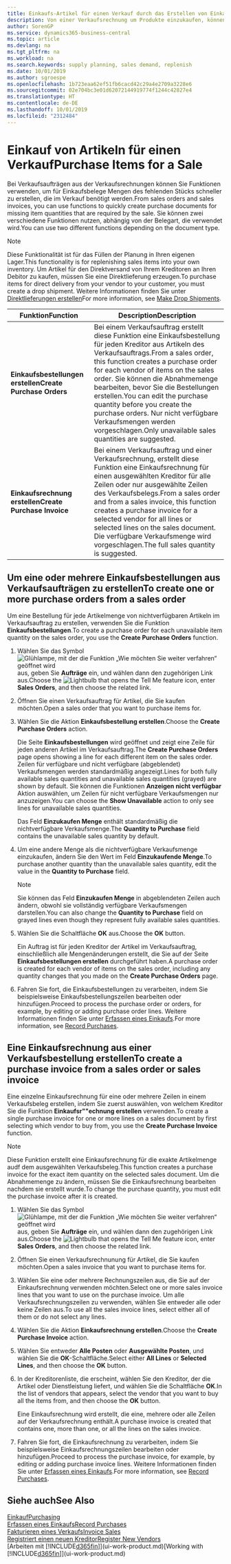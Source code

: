 ```yaml
---
title: Einkaufs-Artikel für einen Verkauf durch das Erstellen von Einkaufsrechnungen | Microsoft Docs
description: Von einer Verkaufsrechnung um Produkte einzukaufen, können Sie eine Einkaufsrechnung für einen Kreditor oder Lieferanten einen erstellen.
author: SorenGP
ms.service: dynamics365-business-central
ms.topic: article
ms.devlang: na
ms.tgt_pltfrm: na
ms.workload: na
ms.search.keywords: supply planning, sales demand, replenish
ms.date: 10/01/2019
ms.author: sgroespe
ms.openlocfilehash: 1b723eaa62ef51fb6cacd42c29a4e2709a3228e6
ms.sourcegitcommit: 02e704bc3e01d62072144919774f1244c42827e4
ms.translationtype: HT
ms.contentlocale: de-DE
ms.lasthandoff: 10/01/2019
ms.locfileid: "2312484"
---
```

# <a name="purchase-items-for-a-sale"></a><span data-ttu-id="76acf-103">Einkauf von Artikeln für einen Verkauf</span><span class="sxs-lookup"><span data-stu-id="76acf-103">Purchase Items for a Sale</span></span>
<span data-ttu-id="76acf-104">Bei Verkaufsaufträgen aus der Verkaufsrechnungen können Sie Funktionen verwenden, um für Einkaufsbelege Mengen des fehlenden Stücks schneller zu erstellen, die im Verkauf benötigt werden.</span><span class="sxs-lookup"><span data-stu-id="76acf-104">From sales orders and sales invoices, you can use functions to quickly create purchase documents for missing item quantities that are required by the sale.</span></span> <span data-ttu-id="76acf-105">Sie können zwei verschiedene Funktionen nutzen, abhängig von der Belegart, die verwendet wird.</span><span class="sxs-lookup"><span data-stu-id="76acf-105">You can use two different functions depending on the document type.</span></span>

> [!Note]
> <span data-ttu-id="76acf-106">Diese Funktionalität ist für das Füllen der Planung in Ihren eigenen Lager.</span><span class="sxs-lookup"><span data-stu-id="76acf-106">This functionality is for replenishing sales items into your own inventory.</span></span> <span data-ttu-id="76acf-107">Um Artikel für den Direktversand von Ihrem Kreditoren an Ihren Debitor zu kaufen, müssen Sie eine Direktlieferung erzeugen.</span><span class="sxs-lookup"><span data-stu-id="76acf-107">To purchase items for direct delivery from your vendor to your customer, you must create a drop shipment.</span></span> <span data-ttu-id="76acf-108">Weitere Informationen finden Sie unter [Direktlieferungen erstellen](sales-how-drop-shipment.md)</span><span class="sxs-lookup"><span data-stu-id="76acf-108">For more information, see [Make Drop Shipments](sales-how-drop-shipment.md).</span></span>   

|<span data-ttu-id="76acf-109">Funktion</span><span class="sxs-lookup"><span data-stu-id="76acf-109">Function</span></span>|<span data-ttu-id="76acf-110">Description</span><span class="sxs-lookup"><span data-stu-id="76acf-110">Description</span></span>|
|--------|-----------|
|<span data-ttu-id="76acf-111">**Einkaufsbestellungen erstellen**</span><span class="sxs-lookup"><span data-stu-id="76acf-111">**Create Purchase Orders**</span></span>|<span data-ttu-id="76acf-112">Bei einem Verkaufsauftrag erstellt diese Funktion eine Einkaufsbestellung für jeden Kreditor aus Artikeln des Verkaufsauftrags.</span><span class="sxs-lookup"><span data-stu-id="76acf-112">From a sales order, this function creates a purchase order for each vendor of items on the sales order.</span></span> <span data-ttu-id="76acf-113">Sie können die Abnahmemenge bearbeiten, bevor Sie die Bestellungen erstellen.</span><span class="sxs-lookup"><span data-stu-id="76acf-113">You can edit the purchase quantity before you create the purchase orders.</span></span> <span data-ttu-id="76acf-114">Nur nicht verfügbare Verkaufsmengen werden vorgeschlagen.</span><span class="sxs-lookup"><span data-stu-id="76acf-114">Only unavailable sales quantities are suggested.</span></span>
|<span data-ttu-id="76acf-115">**Einkaufsrechnung erstellen**</span><span class="sxs-lookup"><span data-stu-id="76acf-115">**Create Purchase Invoice**</span></span>|<span data-ttu-id="76acf-116">Bei einem Verkaufsauftrag und einer Verkaufsrechnung, erstellt diese Funktion eine Einkaufsrechnung für einen ausgewählten Kreditor für alle Zeilen oder nur ausgewählte Zeilen des Verkaufsbelegs.</span><span class="sxs-lookup"><span data-stu-id="76acf-116">From a sales order and from a sales invoice, this function creates a purchase invoice for a selected vendor for all lines or selected lines on the sales document.</span></span> <span data-ttu-id="76acf-117">Die verfügbare Verkaufsmenge wird vorgeschlagen.</span><span class="sxs-lookup"><span data-stu-id="76acf-117">The full sales quantity is suggested.</span></span>|

## <a name="to-create-one-or-more-purchase-orders-from-a-sales-order"></a><span data-ttu-id="76acf-118">Um eine oder mehrere Einkaufsbestellungen aus Verkaufsaufträgen zu erstellen</span><span class="sxs-lookup"><span data-stu-id="76acf-118">To create one or more purchase orders from a sales order</span></span>
<span data-ttu-id="76acf-119">Um eine Bestellung für jede Artikelmenge von nichtverfügbaren Artikeln im Verkaufsauftrag zu erstellen, verwenden Sie die Funktion **Einkaufsbestellungen**.</span><span class="sxs-lookup"><span data-stu-id="76acf-119">To create a purchase order for each unavailable item quantity on the sales order, you use the **Create Purchase Orders** function.</span></span>

1. <span data-ttu-id="76acf-120">Wählen Sie das Symbol ![Glühlampe, mit der die Funktion „Wie möchten Sie weiter verfahren“ geöffnet wird](media/ui-search/search_small.png "Wie möchten Sie weiter verfahren?") aus, geben Sie **Aufträge** ein, und wählen dann den zugehörigen Link aus.</span><span class="sxs-lookup"><span data-stu-id="76acf-120">Choose the ![Lightbulb that opens the Tell Me feature](media/ui-search/search_small.png "Tell me what you want to do") icon, enter **Sales Orders**, and then choose the related link.</span></span>
2. <span data-ttu-id="76acf-121">Öffnen Sie einen Verkaufsauftrag für Artikel, die Sie kaufen möchten.</span><span class="sxs-lookup"><span data-stu-id="76acf-121">Open a sales order that you want to purchase items for.</span></span>
3. <span data-ttu-id="76acf-122">Wählen Sie die Aktion **Einkaufsbestellung erstellen**.</span><span class="sxs-lookup"><span data-stu-id="76acf-122">Choose the **Create Purchase Orders** action.</span></span>

    <span data-ttu-id="76acf-123">Die Seite **Einkaufsbestellungen** wird geöffnet und zeigt eine Zeile für jeden anderen Artikel im Verkaufsauftrag.</span><span class="sxs-lookup"><span data-stu-id="76acf-123">The **Create Purchase Orders** page opens showing a line for each different item on the sales order.</span></span> <span data-ttu-id="76acf-124">Zeilen für verfügbare und nicht verfügbare (abgeblendet) Verkaufsmengen werden standardmäßig angezeigt.</span><span class="sxs-lookup"><span data-stu-id="76acf-124">Lines for both fully available sales quantities and unavailable sales quantities (grayed) are shown by default.</span></span> <span data-ttu-id="76acf-125">Sie können die Funktionen **Anzeigen nicht verfügbar** Aktion auswählen, um Zeilen für nicht verfügbare Verkaufsmengen nur anzuzeigen.</span><span class="sxs-lookup"><span data-stu-id="76acf-125">You can choose the **Show Unavailable** action to only see lines for unavailable sales quantities.</span></span>

    <span data-ttu-id="76acf-126">Das Feld **Einzukaufen Menge** enthält standardmäßig die nichtverfügbare Verkaufsmenge.</span><span class="sxs-lookup"><span data-stu-id="76acf-126">The **Quantity to Purchase** field contains the unavailable sales quantity by default.</span></span>
4. <span data-ttu-id="76acf-127">Um eine andere Menge als die nichtverfügbare Verkaufsmenge einzukaufen, ändern Sie den Wert im Feld **Einzukaufende Menge**.</span><span class="sxs-lookup"><span data-stu-id="76acf-127">To purchase another quantity than the unavailable sales quantity, edit the value in the **Quantity to Purchase** field.</span></span>

    > [!NOTE]  
    >   <span data-ttu-id="76acf-128">Sie können das Feld **Einzukaufen Menge** in abgeblendeten Zeilen auch ändern, obwohl sie vollständig verfügbare Verkaufsmengen darstellen.</span><span class="sxs-lookup"><span data-stu-id="76acf-128">You can also change the **Quantity to Purchase** field on grayed lines even though they represent fully available sales quantities.</span></span>
5. <span data-ttu-id="76acf-129">Wählen Sie die Schaltfläche **OK** aus.</span><span class="sxs-lookup"><span data-stu-id="76acf-129">Choose the **OK** button.</span></span>

    <span data-ttu-id="76acf-130">Ein Auftrag ist für jeden Kreditor der Artikel im Verkaufsauftrag, einschließlich alle Mengenänderungen erstellt, die Sie auf der Seite **Einkaufsbestellungen erstellen** durchgeführt haben.</span><span class="sxs-lookup"><span data-stu-id="76acf-130">A purchase order is created for each vendor of items on the sales order, including any quantity changes that you made on the **Create Purchase Orders** page.</span></span>
7. <span data-ttu-id="76acf-131">Fahren Sie fort, die Einkaufsbestellungen zu verarbeiten, indem Sie beispielsweise Einkaufsbestellungszeilen bearbeiten oder hinzufügen.</span><span class="sxs-lookup"><span data-stu-id="76acf-131">Proceed to process the purchase order or orders, for example, by editing or adding purchase order lines.</span></span> <span data-ttu-id="76acf-132">Weitere Informationen finden Sie unter [Erfassen eines Einkaufs](purchasing-how-record-purchases.md).</span><span class="sxs-lookup"><span data-stu-id="76acf-132">For more information, see [Record Purchases](purchasing-how-record-purchases.md).</span></span>


## <a name="to-create-a-purchase-invoice-from-a-sales-order-or-sales-invoice"></a><span data-ttu-id="76acf-133">Eine Einkaufsrechnung aus einer Verkaufsbestellung erstellen</span><span class="sxs-lookup"><span data-stu-id="76acf-133">To create a purchase invoice from a sales order or sales invoice</span></span>
<span data-ttu-id="76acf-134">Eine einzelne Einkaufsrechnung für eine oder mehrere Zeilen in einem Verkaufsbeleg erstellen, indem Sie zuerst auswählen, von welchem Kreditor Sie die Funktion **Einkaufsr""echnung erstellen** verwenden.</span><span class="sxs-lookup"><span data-stu-id="76acf-134">To create a single purchase invoice for one or more lines on a sales document by first selecting which vendor to buy from, you use the **Create Purchase Invoice** function.</span></span>

> [!NOTE]  
>   <span data-ttu-id="76acf-135">Diese Funktion erstellt eine Einkaufsrechnung für die exakte Artikelmenge audf dem ausgewählten Verkaufsbeleg.</span><span class="sxs-lookup"><span data-stu-id="76acf-135">This function creates a purchase invoice for the exact item quantity on the selected sales document.</span></span> <span data-ttu-id="76acf-136">Um die Abnahmemenge zu ändern, müssen Sie die Einkaufsrechnung bearbeiten nachdem sie erstellt wurde.</span><span class="sxs-lookup"><span data-stu-id="76acf-136">To change the purchase quantity, you must edit the purchase invoice after it is created.</span></span>  

1. <span data-ttu-id="76acf-137">Wählen Sie das Symbol ![Glühlampe, mit der die Funktion „Wie möchten Sie weiter verfahren“ geöffnet wird](media/ui-search/search_small.png "Wie möchten Sie weiter verfahren?") aus, geben Sie **Aufträge** ein, und wählen dann den zugehörigen Link aus.</span><span class="sxs-lookup"><span data-stu-id="76acf-137">Choose the ![Lightbulb that opens the Tell Me feature](media/ui-search/search_small.png "Tell me what you want to do") icon, enter **Sales Orders**, and then choose the related link.</span></span>
2. <span data-ttu-id="76acf-138">Öffnen Sie einen Verkaufsrechnunung für Artikel, die Sie kaufen möchten.</span><span class="sxs-lookup"><span data-stu-id="76acf-138">Open a sales invoice that you want to purchase items for.</span></span>
3. <span data-ttu-id="76acf-139">Wählen Sie eine oder mehrere Rechnungszeilen aus, die Sie auf der Einkaufsrechnung verwenden möchten.</span><span class="sxs-lookup"><span data-stu-id="76acf-139">Select one or more sales invoice lines that you want to use on the purchase invoice.</span></span> <span data-ttu-id="76acf-140">Um alle Verkaufsrechnungszeilen zu verwenden, wählen Sie entweder alle oder keine Zeilen aus.</span><span class="sxs-lookup"><span data-stu-id="76acf-140">To use all the sales invoice lines, select either all of them or do not select any lines.</span></span>
4. <span data-ttu-id="76acf-141">Wählen Sie die Aktion **Einkaufsrechnung erstellen**.</span><span class="sxs-lookup"><span data-stu-id="76acf-141">Choose the **Create Purchase Invoice** action.</span></span>
5. <span data-ttu-id="76acf-142">Wählen Sie entweder **Alle Posten** oder **Ausgewählte Posten**, und wählen Sie die **OK**-Schaltfläche.</span><span class="sxs-lookup"><span data-stu-id="76acf-142">Select either **All Lines** or **Selected Lines**, and then choose the **OK** button.</span></span>  
6. <span data-ttu-id="76acf-143">In der Kreditorenliste, die erscheint, wählen Sie den Kreditor, der die Artikel oder Dienstleistung liefert, und wählen Sie die Schaltfläche **OK**.</span><span class="sxs-lookup"><span data-stu-id="76acf-143">In the list of vendors that appears, select the vendor that you want to buy all the items from, and then choose the **OK** button.</span></span>

    <span data-ttu-id="76acf-144">Eine Einkaufsrechnung wird erstellt, die eine, mehrere oder alle Zeilen auf der Verkaufsrechnung enthält.</span><span class="sxs-lookup"><span data-stu-id="76acf-144">A purchase invoice is created that contains one, more than one, or all the lines on the sales invoice.</span></span>
7. <span data-ttu-id="76acf-145">Fahren Sie fort, die Einkaufsrechnung zu verarbeiten, indem Sie beispielsweise Einkaufsrechnungszeilen bearbeiten oder hinzufügen.</span><span class="sxs-lookup"><span data-stu-id="76acf-145">Proceed to process the purchase invoice, for example, by editing or adding purchase invoice lines.</span></span> <span data-ttu-id="76acf-146">Weitere Informationen finden Sie unter [Erfassen eines Einkaufs](purchasing-how-record-purchases.md).</span><span class="sxs-lookup"><span data-stu-id="76acf-146">For more information, see [Record Purchases](purchasing-how-record-purchases.md).</span></span>

## <a name="see-also"></a><span data-ttu-id="76acf-147">Siehe auch</span><span class="sxs-lookup"><span data-stu-id="76acf-147">See Also</span></span>
[<span data-ttu-id="76acf-148">Einkauf</span><span class="sxs-lookup"><span data-stu-id="76acf-148">Purchasing</span></span>](purchasing-manage-purchasing.md)  
[<span data-ttu-id="76acf-149">Erfassen eines Einkaufs</span><span class="sxs-lookup"><span data-stu-id="76acf-149">Record Purchases</span></span>](purchasing-how-record-purchases.md)  
[<span data-ttu-id="76acf-150">Fakturieren eines Verkaufs</span><span class="sxs-lookup"><span data-stu-id="76acf-150">Invoice Sales</span></span>](sales-how-invoice-sales.md)  
[<span data-ttu-id="76acf-151">Registriert einen neuen Kreditor</span><span class="sxs-lookup"><span data-stu-id="76acf-151">Register New Vendors</span></span>](purchasing-how-register-new-vendors.md)  
<span data-ttu-id="76acf-152">[Arbeiten mit [!INCLUDE[d365fin](includes/d365fin_md.md)]](ui-work-product.md)</span><span class="sxs-lookup"><span data-stu-id="76acf-152">[Working with [!INCLUDE[d365fin](includes/d365fin_md.md)]](ui-work-product.md)</span></span>
